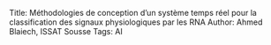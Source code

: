 Title: Méthodologies de conception d’un système temps réel pour la classification des signaux physiologiques par les RNA
Author: Ahmed Blaiech, ISSAT Sousse
Tags: AI

